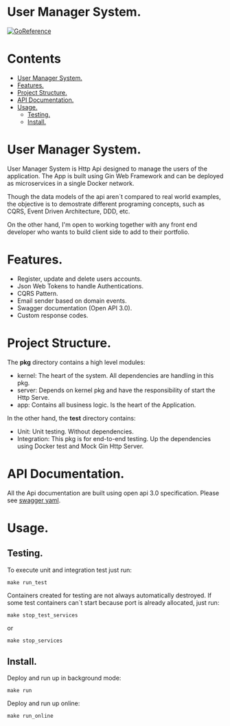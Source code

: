 # User Manager System.

[![GoReference](https://pkg.go.dev/badge/golang.org/x/tools)](https://pkg.go.dev/golang.org/x/tools)

# Contents
- [User Manager System.](#UserManagerSystem)
- [Features.](#Features)
- [Project Structure.](#ProjectStructure)
- [API Documentation.](#APIDocumentation)
- [Usage.](#Usage)
  - [Testing.](#Testing)
  - [Install.](#Install)

# User Manager System. <a name="UserManagerSystem"></a>
User Manager System is Http Api designed to manage the users of
the application.
The App is built using Gin Web Framework and can be
deployed as microservices in a single Docker network.

Though the data models of the api aren´t compared to real world
examples, the objective is to demostrate different programing
concepts, such as CQRS, Event Driven Architecture, DDD, etc.

On the other hand, I'm open to working together with any front
end developer who wants to build client side to add to their
portfolio.

# Features. <a name="Features"></a>
* Register, update and delete users accounts.
* Json Web Tokens to handle Authentications.
* CQRS Pattern.
* Email sender based on domain events.
* Swagger documentation (Open API 3.0).
* Custom response codes.

# Project Structure. <a name="ProjectStructure"></a>
The __pkg__ directory contains a high level modules:
- kernel: The heart of the system. All dependencies
are handling in this pkg.
- server: Depends on kernel pkg and have the
responsibility of start the Http Serve.
- app: Contains all business logic. Is the heart
of the Application.

In the other hand, the __test__ directory contains:
- Unit: Unit testing. Without dependencies.
- Integration: This pkg is for end-to-end testing.
Up the dependencies using Docker test and
Mock Gin Http Server. 

# API Documentation. <a name="APIDocumentation"></a>
All the Api documentation are built using open api 3.0
specification. Please see [swagger yaml](swagger.yaml).

# Usage. <a name=""></a>
## Testing. <a name=""></a>
To execute unit and integration test just run:
```shell
make run_test
```
Containers created for testing are not always
automatically destroyed.
If some test containers can´t start because port is
already allocated, just run:
```shell
make stop_test_services
```
or
```shell
make stop_services
```

## Install. <a name=""></a>
Deploy and run up in background mode:
```shell
make run
```

Deploy and run up online:
```shell
make run_online
```